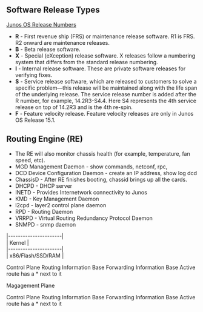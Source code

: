 

## Software Release Types
[Junos OS Release Numbers](https://www.juniper.net/documentation/us/en/software/junos/junos-install-upgrade/topics/topic-map/software-install-and-upgrade-overview.html)  
* **R** - First revenue ship (FRS) or maintenance release software. R1 is FRS. R2 onward are maintenance releases.  
* **B** - Beta release software.  
* **X** - Special (eXception) release software. X releases follow a numbering system that differs from the standard release numbering. 
*  **I** - Internal release software. These are private software releases for verifying fixes.  
* **S** - Service release software, which are released to customers to solve a specific problem—this release will be maintained along with the life span of the underlying release. The service release number is added after the R number, for example, 14.2R3-S4.4. Here S4 represents the 4th service release on top of 14.2R3 and is the 4th re-spin.  
* **F** - Feature velocity release. Feature velocity releases are only in Junos OS Release 15.1. 
  


## Routing Engine (RE)  
* The RE will also monitor chassis health (for example, temperature, fan speed, etc).  
* MGD Management Daemon - show commands, netconf, rpc,   
* DCD Device Configuration Daemon - create an IP address, show log dcd   
* ChassisD - After RE finishes booting, chassid brings up all the cards.  
* DHCPD - DHCP server  
* INETD - Provides Internetwork connectivity to Junos  
* KMD - Key Management Daemon  
* l2cpd - layer2 control plane daemon  
* RPD - Routing Daemon 
* VRRPD - Virtual Routing Redundancy Protocol Daemon  
* SNMPD - snmp daemon                
       
       
|----------------------|     
|       Kernel         |     
|----------------------|  
|  x86/Flash/SSD/RAM   |  


 

Control Plane
Routing Information Base
Forwarding Information Base
Active route has a * next to it

Magagement Plane

Control Plane
Routing Information Base
Forwarding Information Base
Active route has a * next to it
